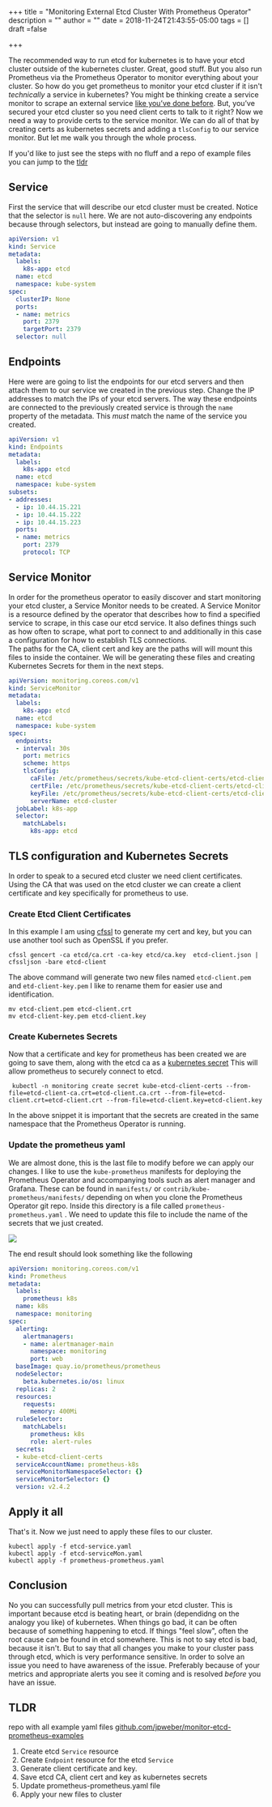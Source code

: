 +++
title = "Monitoring External Etcd Cluster With Prometheus Operator"
description = ""
author = ""
date = 2018-11-24T21:43:55-05:00
tags = []
draft =false

+++

The recommended way to run etcd for kubernetes is to have your etcd cluster outside of the kubernetes cluster. Great, good stuff. But you also run Prometheus via the Prometheus Operator to monitor everything about your cluster. So how do you get prometheus to monitor your etcd cluster if it isn't _technically_ a service in kubernetes?  You might be thinking create a service monitor to scrape an external service [like you’ve done before](/blog/monitor-external-services-with-the-prometheus-operator). But, you’ve secured your etcd cluster so you need client certs to talk to it right? Now we need a way to provide certs to the service monitor.  We can do all of that by creating certs as kubernetes secrets and adding a `tlsConfig` to our service monitor. But let me walk you through the whole process.

If you'd like to just see the steps with no fluff and a repo of example files you can jump to the [tldr](#tldr)

## Service

First the service that will describe our etcd cluster must be created. Notice that the selector is `null` here. We are not auto-discovering any endpoints because through selectors, but instead are going to manually define them.

``` yaml
apiVersion: v1
kind: Service
metadata:
  labels:
    k8s-app: etcd
  name: etcd
  namespace: kube-system
spec:
  clusterIP: None
  ports:
  - name: metrics
    port: 2379
    targetPort: 2379
  selector: null
```

## Endpoints

Here were are going to list the endpoints for our etcd servers and then attach them to our service we created in the previous step.  Change the IP addresses to match the IPs of your etcd servers. The way these endpoints are connected to the previously created service is through the `name` property of the metadata. This _must_ match the name of the service you created.

``` yaml
apiVersion: v1
kind: Endpoints
metadata:
  labels:
    k8s-app: etcd
  name: etcd
  namespace: kube-system
subsets:
- addresses:
  - ip: 10.44.15.221
  - ip: 10.44.15.222
  - ip: 10.44.15.223
  ports:
  - name: metrics
    port: 2379
    protocol: TCP
```

## Service Monitor

In order for the prometheus operator to easily discover and start monitoring your etcd cluster, a Service Monitor needs to be created. A Service Monitor is a resource defined by the operator that describes how to  find a specified service to scrape, in this case our etcd service. It also defines things such as how often to scrape, what port to connect to and additionally in this case a configuration for how to establish TLS connections.  
The paths for the CA, client cert and key are the paths will will mount this files to inside the container. We will be generating these files and creating Kubernetes Secrets for them in the next steps.

``` yaml
apiVersion: monitoring.coreos.com/v1
kind: ServiceMonitor
metadata:
  labels:
    k8s-app: etcd
  name: etcd
  namespace: kube-system
spec:
  endpoints:
  - interval: 30s
    port: metrics
    scheme: https
    tlsConfig:
      caFile: /etc/prometheus/secrets/kube-etcd-client-certs/etcd-client-ca.crt
      certFile: /etc/prometheus/secrets/kube-etcd-client-certs/etcd-client.crt
      keyFile: /etc/prometheus/secrets/kube-etcd-client-certs/etcd-client.key
      serverName: etcd-cluster
  jobLabel: k8s-app
  selector:
    matchLabels:
      k8s-app: etcd
```

## TLS configuration and Kubernetes Secrets

In order to speak to a secured etcd cluster we need client certificates. Using the CA that was used on the etcd cluster we can create a  client certificate and key specifically for prometheus to use.

### Create Etcd Client Certificates

In this example I am using [cfssl](https://github.com/cloudflare/cfssl) to generate my cert and key, but you can use another tool such as OpenSSL if you prefer.

``` shell
cfssl gencert -ca etcd/ca.crt -ca-key etcd/ca.key  etcd-client.json | cfssljson -bare etcd-client
```

The above command will generate two new files named `etcd-client.pem` and `etd-client-key.pem`  I like to rename them for easier use and identification.

``` shell
mv etcd-client.pem etcd-client.crt
mv etcd-client-key.pem etcd-client.key
```

### Create Kubernetes  Secrets

Now that a certificate and key for prometheus has been created we are going to save them, along with the etcd ca as a [kubernetes secret](https://kubernetes.io/docs/concepts/configuration/secret/) This will allow prometheus  to securely connect to etcd.

``` shell
 kubectl -n monitoring create secret kube-etcd-client-certs --from-file=etcd-client-ca.crt=etcd-client.ca.crt --from-file=etcd-client.crt=etcd-client.crt --from-file=etcd-client.key=etcd-client.key
```

In the above snippet it is important that the secrets are created in the same namespace that the Prometheus Operator is running.

### Update the prometheus yaml

We are almost done, this is the last file to modify before we can apply our changes.  I like to use the `kube-prometheus` manifests for deploying the Prometheus Operator and accompanying tools such as alert manager and Grafana. These can be found in `manifests/` or `contrib/kube-prometheus/manifests/` depending on when you clone the Prometheus Operator git repo. Inside this directory is a file called `prometheus-prometheus.yaml` . We need to update this file to include the name of the secrets that we  just created.

![](/images/prom-secrets-diff.png)

The end result should look something like the following

``` yaml
apiVersion: monitoring.coreos.com/v1
kind: Prometheus
metadata:
  labels:
    prometheus: k8s
  name: k8s
  namespace: monitoring
spec:
  alerting:
    alertmanagers:
    - name: alertmanager-main
      namespace: monitoring
      port: web
  baseImage: quay.io/prometheus/prometheus
  nodeSelector:
    beta.kubernetes.io/os: linux
  replicas: 2
  resources:
    requests:
      memory: 400Mi
  ruleSelector:
    matchLabels:
      prometheus: k8s
      role: alert-rules
  secrets:
  - kube-etcd-client-certs
  serviceAccountName: prometheus-k8s
  serviceMonitorNamespaceSelector: {}
  serviceMonitorSelector: {}
  version: v2.4.2
```

## Apply it all

That's it. Now we just need to apply these files to our cluster.  

```shell
kubectl apply -f etcd-service.yaml
kubectl apply -f etcd-serviceMon.yaml
kubectl apply -f prometheus-prometheus.yaml
```

## Conclusion

No you can successfully pull metrics from your etcd cluster. This is important because etcd is beating heart, or brain (dependidng on the analogy you like) of kubernetes. When things go bad, it can be often because of something happening to etcd. If things "feel slow", often the root cause can be found in etcd somewhere. This is not to say etcd is bad, because it isn't. But to say that all changes you make to your cluster pass through etcd, which is very performance sensitive. In order to solve an issue you need to have awareness of the issue. Preferably because of your metrics and appropriate alerts you see it coming and is resolved _before_ you have an issue. 

## TLDR

repo with all example yaml files  [github.com/jpweber/monitor-etcd-prometheus-examples](https://github.com/jpweber/monitor-etcd-prometheus-examples)
1. Create etcd `Service` resource
2. Create `Endpoint` resource for the etcd `Service`
3. Generate client certificate and key.
4. Save etcd CA, client cert and key as kubernetes secrets
5. Update prometheus-prometheus.yaml file
6. Apply your new files to cluster